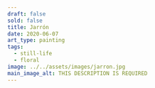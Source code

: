 ```yaml
---
draft: false
sold: false
title: Jarrón
date: 2020-06-07
art_type: painting
tags:
  - still-life
  - floral
image: ../../assets/images/jarron.jpg
main_image_alt: THIS DESCRIPTION IS REQUIRED
---
```

